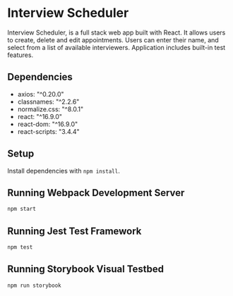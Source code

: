 # Interview Scheduler
Interview Scheduler, is a full stack web app built with React. It allows users to create, delete and edit appointments. Users can enter their name, and select from a list of available interviewers. Application includes built-in test features.

## Dependencies

* axios: "^0.20.0"
* classnames: "^2.2.6"
* normalize.css: "^8.0.1"
* react: "^16.9.0"
* react-dom: "^16.9.0"
* react-scripts: "3.4.4"

## Setup

Install dependencies with `npm install`.

## Running Webpack Development Server

```sh
npm start
```

## Running Jest Test Framework

```sh
npm test
```

## Running Storybook Visual Testbed

```sh
npm run storybook
```
